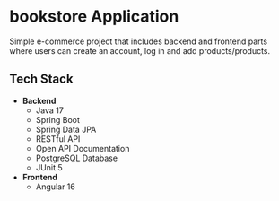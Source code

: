 # **bookstore Application**

Simple e-commerce project that includes backend and frontend parts where users can create an account, log in and add products/products.

## **Tech Stack**
- **Backend**
    - Java 17
    - Spring Boot
    - Spring Data JPA
    - RESTful API
    - Open API Documentation
    - PostgreSQL Database
    - JUnit 5
- **Frontend**
    - Angular 16
